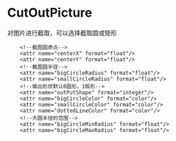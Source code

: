 # CutOutPicture

对图片进行截取，可以选择截取圆或矩形

        <!--截图圆原点-->
        <attr name="centerX" format="float"/>
        <attr name="centerY" format="float"/>
        <!--截图圆半径-->
        <attr name="bigCircleRadius" format="float"/>
        <attr name="smallCircleRadius" format="float"/>
        <!--输出形状默认0圆形，1矩形-->
        <attr name="outPutShape" format="integer"/>
        <attr name="bigCircleColor" format="color"/>
        <attr name="smallCircleColor" format="color"/>
        <attr name="dottedLineColor" format="color"/>
        <!--大圆半径的范围-->
        <attr name="bigCircleMinRadius" format="float"/>
        <attr name="bigCircleMaxRadius" format="float"/>

